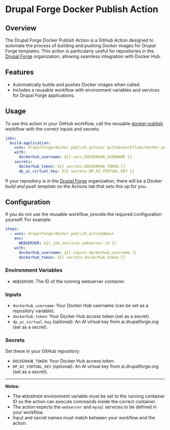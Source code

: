 # Drupal Forge Docker Publish Action

## Overview

The Drupal Forge Docker Publish Action is a GitHub Action designed to automate the process of building and pushing Docker images for Drupal Forge templates. This action is particularly useful for repositories in the [Drupal Forge](https://github.com/drupalforge) organization, allowing seamless integration with Docker Hub.

## Features

- Automatically builds and pushes Docker images when called.
- Includes a reusable workflow with environment variables and services for Drupal Forge applications.

## Usage

To use this action in your GitHub workflow, call the reusable [docker-publish](.github/workflows/docker-publish.yml) workflow with the correct inputs and secrets:

```yaml
jobs:
  build-application:
    uses: drupalforge/docker_publish_action/.github/workflows/docker-publish.yml@main
    with:
      dockerhub_username: ${{ vars.DOCKERHUB_USERNAME }}
    secrets:
      dockerhub_token: ${{ secrets.DOCKERHUB_TOKEN }}
      dp_ai_virtual_key: ${{ secrets.DP_AI_VIRTUAL_KEY }}
```

If your repository is in the [Drupal Forge](https://github.com/drupalforge) organization, there will be a _Docker build and push template_ on the Actions tab that sets this up for you.

## Configuration

If you do not use the reusable workflow, provide the required configuration yourself. For example:

```yaml
steps:
  - uses: drupalforge/docker_publish_action@main
    env:
      WEBSERVER: ${{ job.services.webserver.id }}
    with:
      dockerhub_username: ${{ inputs.dockerhub_username }}
      dockerhub_token: ${{ secrets.dockerhub_token }}
```

### Environment Variables

- `WEBSERVER`: The ID of the running webserver container.  

### Inputs

- `dockerhub_username`: Your Docker Hub username (can be set as a repository variable).
- `dockerhub_token`: Your Docker Hub access token (set as a secret).
- `dp_ai_virtual_key` (optional): An AI virtual key from ai.drupalforge.org (set as a secret).

### Secrets

Set these in your GitHub repository:

- `DOCKERHUB_TOKEN`: Your Docker Hub access token
- `DP_AI_VIRTUAL_KEY` (optional): An AI virtual key from ai.drupalforge.org (set as a secret).

---
**Notes:**
- The `WEBSERVER` environment variable must be set to the running container ID so the action can execute commands inside the correct container.
- The action expects the `webserver` and `mysql` services to be defined in your workflow.
- Input and secret names must match between your workflow and the action.
